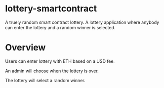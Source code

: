 # lottery-smartcontract

A truely random smart contract lottery.
A lottery application where anybody can enter the lottery and a random winner is selected.

# Overview

Users can enter lottery with ETH based on a USD fee.

An admin will choose when the lottery is over.

The lottery will select a random winner.
